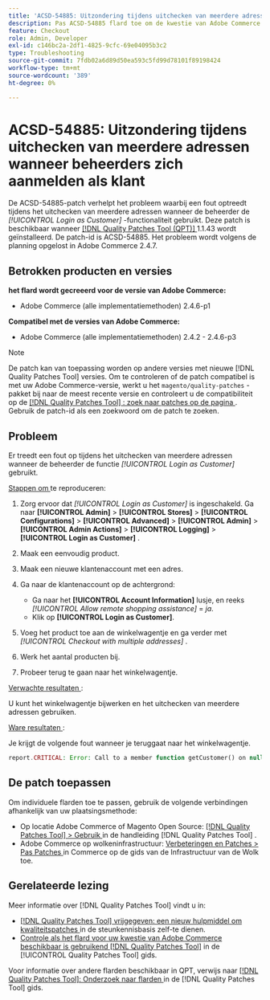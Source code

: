 ```yaml
---
title: 'ACSD-54885: Uitzondering tijdens uitchecken van meerdere adressen wanneer beheerders zich aanmelden als klant'
description: Pas ACSD-54885 flard toe om de kwestie van Adobe Commerce te bevestigen waar een fout tijdens veelvoudige adrescontrole voorkomt wanneer admin de functionaliteit * [!UICONTROL Login as Customer]* gebruikt.
feature: Checkout
role: Admin, Developer
exl-id: c146bc2a-2df1-4825-9cfc-69e04095b3c2
type: Troubleshooting
source-git-commit: 7fdb02a6d89d50ea593c5fd99d78101f89198424
workflow-type: tm+mt
source-wordcount: '389'
ht-degree: 0%

---
```


# ACSD-54885: Uitzondering tijdens uitchecken van meerdere adressen wanneer beheerders zich aanmelden als klant

De ACSD-54885-patch verhelpt het probleem waarbij een fout optreedt tijdens het uitchecken van meerdere adressen wanneer de beheerder de *[!UICONTROL Login as Customer]* -functionaliteit gebruikt. Deze patch is beschikbaar wanneer [[!DNL Quality Patches Tool (QPT)] ](https://experienceleague.adobe.com/nl/docs/commerce-operations/tools/quality-patches-tool/quality-patches-tool-to-self-serve-quality-patches) 1.1.43 wordt geïnstalleerd. De patch-id is ACSD-54885. Het probleem wordt volgens de planning opgelost in Adobe Commerce 2.4.7.

## Betrokken producten en versies

**het flard wordt gecreeerd voor de versie van Adobe Commerce:**

* Adobe Commerce (alle implementatiemethoden) 2.4.6-p1

**Compatibel met de versies van Adobe Commerce:**

* Adobe Commerce (alle implementatiemethoden) 2.4.2 - 2.4.6-p3

>[!NOTE]
>
>De patch kan van toepassing worden op andere versies met nieuwe [!DNL Quality Patches Tool] versies. Om te controleren of de patch compatibel is met uw Adobe Commerce-versie, werkt u het `magento/quality-patches` -pakket bij naar de meest recente versie en controleert u de compatibiliteit op de [[!DNL Quality Patches Tool] : zoek naar patches op de pagina ](https://experienceleague.adobe.com/tools/commerce-quality-patches/index.html?lang=nl-NL) . Gebruik de patch-id als een zoekwoord om de patch te zoeken.

## Probleem

Er treedt een fout op tijdens het uitchecken van meerdere adressen wanneer de beheerder de functie *[!UICONTROL Login as Customer]* gebruikt.

<u> Stappen om </u> te reproduceren:

1. Zorg ervoor dat *[!UICONTROL Login as Customer]* is ingeschakeld. Ga naar **[!UICONTROL Admin]** > **[!UICONTROL Stores]** > **[!UICONTROL Configurations]** > **[!UICONTROL Advanced]** > **[!UICONTROL Admin]** > **[!UICONTROL Admin Actions]** > **[!UICONTROL Logging]** > **[!UICONTROL Login as Customer]** .
1. Maak een eenvoudig product.
1. Maak een nieuwe klantenaccount met een adres.
1. Ga naar de klantenaccount op de achtergrond:

   * Ga naar het **[!UICONTROL Account Information]** lusje, en reeks *[!UICONTROL Allow remote shopping assistance]* = *ja*.
   * Klik op **[!UICONTROL Login as Customer]**.

1. Voeg het product toe aan de winkelwagentje en ga verder met *[!UICONTROL Checkout with multiple addresses]* .
1. Werk het aantal producten bij.
1. Probeer terug te gaan naar het winkelwagentje.

<u> Verwachte resultaten </u>:

U kunt het winkelwagentje bijwerken en het uitchecken van meerdere adressen gebruiken.

<u> Ware resultaten </u>:

Je krijgt de volgende fout wanneer je teruggaat naar het winkelwagentje.

```PHP
report.CRITICAL: Error: Call to a member function getCustomer() on null in magento2ee/app/code/Magento/LoginAsCustomerLogging/Observer/LogUpdateQtyObserver.php:88
```

## De patch toepassen

Om individuele flarden toe te passen, gebruik de volgende verbindingen afhankelijk van uw plaatsingsmethode:

* Op locatie Adobe Commerce of Magento Open Source: [[!DNL Quality Patches Tool] > Gebruik ](/help/tools/quality-patches-tool/usage.md) in de handleiding [!DNL Quality Patches Tool] .
* Adobe Commerce op wolkeninfrastructuur: [ Verbeteringen en Patches > Pas Patches ](https://experienceleague.adobe.com/docs/commerce-cloud-service/user-guide/develop/upgrade/apply-patches.html?lang=nl-NL) in Commerce op de gids van de Infrastructuur van de Wolk toe.

## Gerelateerde lezing

Meer informatie over [!DNL Quality Patches Tool] vindt u in:

* [[!DNL Quality Patches Tool]  vrijgegeven: een nieuw hulpmiddel om kwaliteitspatches ](https://experienceleague.adobe.com/nl/docs/commerce-operations/tools/quality-patches-tool/quality-patches-tool-to-self-serve-quality-patches) in de steunkennisbasis zelf-te dienen.
* [ Controle als het flard voor uw kwestie van Adobe Commerce beschikbaar is gebruikend  [!DNL Quality Patches Tool]](/help/tools/quality-patches-tool/patches-available-in-qpt/check-patch-for-magento-issue-with-magento-quality-patches.md) in de [!UICONTROL Quality Patches Tool] gids.


Voor informatie over andere flarden beschikbaar in QPT, verwijs naar [[!DNL Quality Patches Tool]: Onderzoek naar flarden ](https://experienceleague.adobe.com/tools/commerce-quality-patches/index.html?lang=nl-NL) in de [!DNL Quality Patches Tool] gids.
